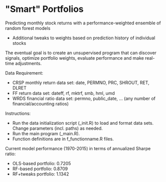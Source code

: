 # "Smart" Portfolios

Predicting monthly stock returns with a performance-weighted ensemble of random forest models
+ Additional tweaks to weights based on prediction history of individual stocks

The eventual goal is to create an unsupervised program that can discover signals, optimize portfolio weights, evaluate performance and make real-time adjustments. 

Data Requirement:
- CRSP monthly return data set: date, PERMNO, PRC, SHROUT, RET, DLRET
- FF return data set: dateff, rf, mktrf, smb, hml, umd
- WRDS financial ratio data set: permno, public_date, ... (any number of financial/accounting ratios)

Instructions:
- Run the data initialization script (_init.R) to load and format data sets. Change parameters (incl. paths) as needed.
- Run the main program (_main.R).
- Function definitions are in f_functionname.R files.

Current model performance (1970-2015) in terms of annualized Sharpe ratio:
- OLS-based portfolio:	0.7205
- RF-based portfolio:	0.8709
- RF+tweaks portfolio:	1.1342
